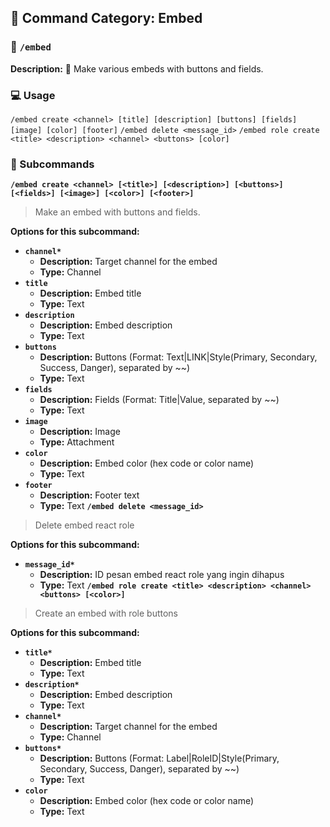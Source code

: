 ## 📁 Command Category: Embed

### 💾 `/embed`

**Description:** 💬 Make various embeds with buttons and fields.

### 💻 Usage

`/embed create <channel> [title] [description] [buttons] [fields] [image] [color] [footer]`
`/embed delete <message_id>`
`/embed role create <title> <description> <channel> <buttons> [color]`

### 🔧 Subcommands

**`/embed create <channel> [<title>] [<description>] [<buttons>] [<fields>] [<image>] [<color>] [<footer>]`**
> Make an embed with buttons and fields.

**Options for this subcommand:**
- **`channel*`**
  - **Description:** Target channel for the embed
  - **Type:** Channel
- **`title`**
  - **Description:** Embed title
  - **Type:** Text
- **`description`**
  - **Description:** Embed description
  - **Type:** Text
- **`buttons`**
  - **Description:** Buttons (Format: Text|LINK|Style(Primary, Secondary, Success, Danger), separated by ~~)
  - **Type:** Text
- **`fields`**
  - **Description:** Fields (Format: Title|Value, separated by ~~)
  - **Type:** Text
- **`image`**
  - **Description:** Image
  - **Type:** Attachment
- **`color`**
  - **Description:** Embed color (hex code or color name)
  - **Type:** Text
- **`footer`**
  - **Description:** Footer text
  - **Type:** Text
**`/embed delete <message_id>`**
> Delete embed react role

**Options for this subcommand:**
- **`message_id*`**
  - **Description:** ID pesan embed react role yang ingin dihapus
  - **Type:** Text
**`/embed role create <title> <description> <channel> <buttons> [<color>]`**
> Create an embed with role buttons

**Options for this subcommand:**
- **`title*`**
  - **Description:** Embed title
  - **Type:** Text
- **`description*`**
  - **Description:** Embed description
  - **Type:** Text
- **`channel*`**
  - **Description:** Target channel for the embed
  - **Type:** Channel
- **`buttons*`**
  - **Description:** Buttons (Format: Label|RoleID|Style(Primary, Secondary, Success, Danger), separated by ~~)
  - **Type:** Text
- **`color`**
  - **Description:** Embed color (hex code or color name)
  - **Type:** Text


